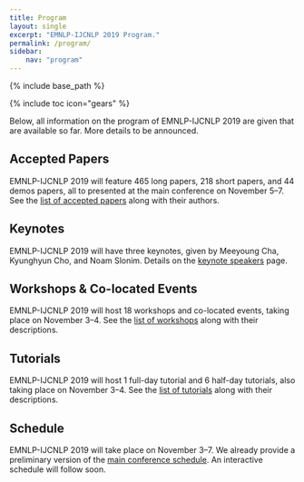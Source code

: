 ```yaml
---
title: Program
layout: single
excerpt: "EMNLP-IJCNLP 2019 Program."
permalink: /program/
sidebar:
    nav: "program"
---
```

{% include base_path %}

{% include toc icon="gears" %}

Below, all information on the program of EMNLP-IJCNLP 2019 are given that are available so far. More details to be announced.


## Accepted Papers

EMNLP-IJCNLP 2019 will feature 465 long papers, 218 short papers, and 44 demos papers, all to presented at the main conference on November 5&ndash;7. See the <a href="./accepted/">list of accepted papers</a> along with their authors. 


## Keynotes

EMNLP-IJCNLP 2019 will have three keynotes, given by Meeyoung Cha, Kyunghyun Cho, and Noam Slonim. Details on the [keynote speakers](./program/keynotes/) page.



## Workshops &amp; Co-located Events

EMNLP-IJCNLP 2019 will host 18 workshops and co-located events, taking place on November 3&ndash;4. See the <a href="./workshops/">list of workshops</a> along with their descriptions.


## Tutorials

EMNLP-IJCNLP 2019 will host 1 full-day tutorial and 6 half-day tutorials, also taking place on November 3&ndash;4. See the <a href="./tutorials/">list of tutorials</a> along with their descriptions.


## Schedule

EMNLP-IJCNLP 2019 will take place on November 3&ndash;7. We already provide a preliminary version of the [main conference schedule](./program/schedule/). An interactive schedule will follow soon.